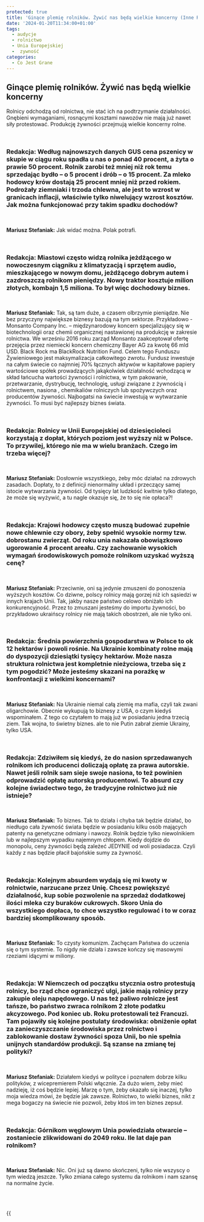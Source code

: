 ```yaml
---
protected: true
title: 'Ginące plemię rolników. Żywić nas będą wielkie koncerny (Inne Radio, 20 sty 2024)'
date: '2024-01-20T11:34:00+01:00'
tags:
  - audycje
  - rolnictwo
  - Unia Europejskiej
  -  zywność
categories:
  - Co Jest Grane
---
```

## Ginące plemię rolników. Żywić nas będą wielkie koncerny

Rolnicy odchodzą od rolnictwa, nie stać ich na podtrzymanie działalności. Gnębieni wymaganiami, rosnącymi kosztami nawozów nie mają już nawet siły protestować. Produkcję żywności przejmują wielkie koncerny rolne.

<br>

### Redakcja: Według najnowszych danych GUS cena pszenicy w skupie w ciągu roku spadła u nas o ponad 40 procent, a żyta o prawie 50 procent. Rolnik zarobi też mniej niż rok temu sprzedając bydło – o 5 procent i drób – o 15 procent. Za mleko hodowcy krów dostają 25 procent mniej niż przed rokiem. Podrożały  ziemniaki i trzoda chlewna, ale jest to wzrost w granicach inflacji, właściwie tylko niwelujący wzrost kosztów. Jak można funkcjonować przy takim spadku dochodów?

<br>

**Mariusz Stefaniak:** Jak widać można. Polak potrafi.

<br>

### Redakcja: Miastowi często widzą rolnika jeżdżącego w nowoczesnym ciągniku z klimatyzacją i sprzętem audio, mieszkającego w nowym domu, jeżdżącego dobrym autem i zazdroszczą rolnikom pieniędzy.  Nowy traktor kosztuje milion złotych, kombajn 1,5 miliona. To był więc dochodowy biznes.

<br>

**Mariusz Stefaniak:** Tak, są tam duże, a czasem olbrzymie pieniądze. Nie bez przyczyny największe biznesy bazują na tym sektorze. Przykładowo - Monsanto Company Inc. – międzynarodowy koncern specjalizujący się w biotechnologii oraz chemii organicznej nastawionej na produkcję w zakresie rolnictwa. We wrześniu 2016 roku zarząd Monsanto zaakceptował ofertę przejęcia przez niemiecki koncern chemiczny Bayer AG za kwotę 66 mld USD. Black Rock ma BlackRock Nutrition Fund. Celem tego Funduszu Żywieniowego jest maksymalizacja całkowitego zwrotu. Fundusz inwestuje na całym świecie co najmniej 70% łącznych aktywów w kapitałowe papiery wartościowe spółek prowadzących jakąkolwiek działalność wchodzącą w skład łańcucha wartości żywności i rolnictwa, w tym pakowanie, przetwarzanie, dystrybucję, technologię, usługi związane z żywnością i rolnictwem, nasiona , chemikaliów rolniczych lub spożywczych oraz producentów żywności. Najbogatsi na świecie inwestują w wytwarzanie żywności. To musi być najlepszy biznes świata.

<br>

### Redakcja: Rolnicy w Unii Europejskiej od dziesięcioleci korzystają z dopłat, których poziom jest wyższy niż w Polsce. To przywilej, którego nie ma w wielu branżach. Czego im trzeba więcej?

<br>

**Mariusz Stefaniak:** Dosłownie wszystkiego, żeby móc działać na zdrowych zasadach. Dopłaty, to z definicji nienormalny układ i przeczący samej istocie wytwarzania żywności. Od tysięcy lat ludzkość kwitnie tylko dlatego, że może się wyżywić, a tu nagle okazuje się, że to się nie opłaca?!

<br>

### Redakcja: Krajowi hodowcy często muszą budować zupełnie nowe chlewnie czy obory, żeby spełnić wysokie normy tzw. dobrostanu zwierząt. Od roku unia nakazała obowiązkowo ugorowanie 4 procent areału. Czy zachowanie wysokich wymagań środowiskowych pomoże rolnikom uzyskać wyższą cenę?

<br>

**Mariusz Stefaniak:** Przeciwnie, oni są jedynie zmuszeni do ponoszenia wyższych kosztów. Co dziwne, polscy rolnicy mają gorzej niż ich sąsiedzi w innych krajach Unii. Tak, jakby nasze państwo celowo obniżało ich konkurencyjność. Przez to zmuszani jesteśmy do importu żywności, bo przykładowo ukraińscy rolnicy nie mają takich obostrzeń, ale nie tylko oni.

<br>

### Redakcja: Średnia powierzchnia gospodarstwa w Polsce to ok 12 hektarów i powoli rośnie. Na Ukrainie kombinaty rolne mają do dyspozycji dziesiątki tysięcy hektarów. Może nasza struktura rolnictwa jest kompletnie nieżyciowa, trzeba się z tym pogodzić? Może jesteśmy skazani na porażkę w konfrontacji z wielkimi koncernami?

<br>

**Mariusz Stefaniak:** Na Ukrainie niemal całą ziemię ma mafia, czyli tak zwani oligarchowie. Obecnie wykupują to biznesy z USA, o czym kiedyś wspominałem.  Z tego co czytałem to mają już w posiadaniu jedna trzecią ziem. Tak wojna, to świetny biznes. ale to nie Putin zabrał ziemie Ukrainy, tylko USA.

<br>

### Redakcja: Zdziwiłem się kiedyś, że do nasion sprzedawanych rolnikom ich producenci doliczają opłatę za prawa autorskie. Nawet jeśli rolnik sam sieje swoje nasiona, to też powinien odprowadzić opłatę autorską producentowi. To absurd czy kolejne świadectwo tego, że tradycyjne rolnictwo już nie istnieje?

<br>

**Mariusz Stefaniak:** To biznes. Tak to działa i chyba tak będzie działać, bo niedługo cała żywność świata będzie w posiadaniu kilku osób mających patenty na genetyczne odmiany i nawozy. Rolnik będzie tylko niewolnikiem lub w najlepszym wypadku najemnym chłopem.
Kiedy dojdzie do monopolu, ceny żywności będą zależeć JEDYNIE od woli posiadacza. Czyli każdy z nas będzie płacił bajońskie sumy za żywność.

<br>

### Redakcja: Kolejnym absurdem wydają się mi kwoty w rolnictwie, narzucane przez Unię. Chcesz powiększyć działalność, kup sobie pozwolenie na sprzedaż dodatkowej ilości mleka czy buraków cukrowych. Skoro Unia do wszystkiego dopłaca, to chce wszystko regulować i to w coraz bardziej skomplikowany sposób.

<br>

**Mariusz Stefaniak:** To czysty komunizm. Zachęcam Państwa do uczenia się o tym systemie. To nigdy nie działa i zawsze kończy się masowymi rzeziami idącymi w miliony. 

<br>

### Redakcja: W Niemczech od początku stycznia ostro protestują rolnicy, bo rząd chce ograniczyć ulgi, jakie mają rolnicy przy zakupie oleju napędowego. U nas też paliwo rolnicze jest tańsze, bo państwo zwraca rolnikom 2 złote podatku akcyzowego. Pod koniec ub. Roku protestowali też Francuzi. Tam pojawiły się kolejne postulaty środowiska: obniżenie opłat za zanieczyszczanie środowiska przez rolnictwo i zablokowanie dostaw żywności spoza Unii, bo nie spełnia unijnych standardów produkcji. Są szanse na zmianę tej polityki?
 
<br>

**Mariusz Stefaniak:** Działałem kiedyś w polityce i poznałem dobrze kilku polityków, z wicepremierem Polski włącznie. Za dużo wiem, żeby mieć nadzieję, iż coś będzie lepiej. Marzę o tym, żeby okazało się inaczej, tylko moja wiedza mówi, że będzie jak zawsze. Rolnictwo, to wielki biznes, nikt z mega bogaczy na świecie nie pozwoli, żeby ktoś im ten biznes zepsuł.

<br>

### Redakcja: Górnikom węglowym Unia powiedziała otwarcie – zostaniecie zlikwidowani do 2049 roku. Ile lat daje pan rolnikom?

<br>

**Mariusz Stefaniak:** Nic. Oni już są dawno skończeni, tylko nie wszyscy o tym wiedzą jeszcze. Tylko zmiana całego systemu da rolnikom i nam szansę na normalne życie.

<br>
<br>

{{<audio src="audio/CJG_50_2024_01_20.mp3" caption="Zapis audycji CJG, publikowanej na łamach Innego Radia Głuchołazy w dniu 20 stycznia 2024">}}
